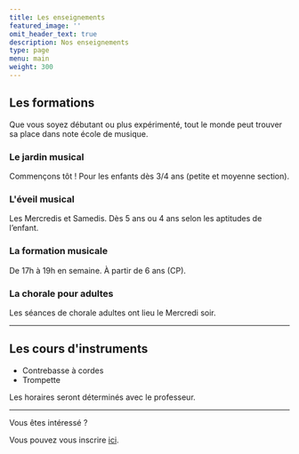```yaml
---
title: Les enseignements
featured_image: ''
omit_header_text: true
description: Nos enseignements
type: page
menu: main
weight: 300
---
```


## Les formations

Que vous soyez débutant ou plus expérimenté, tout le monde peut trouver sa place dans
note école de musique.

### Le jardin musical

Commençons tôt ! Pour les enfants dès 3/4 ans (petite et moyenne section).


### L'éveil musical

Les Mercredis et Samedis. Dès 5 ans ou 4 ans selon les aptitudes de l’enfant.


### La formation musicale

De 17h à 19h en semaine. À partir de 6 ans (CP).


### La chorale pour adultes

Les séances de chorale adultes ont lieu le Mercredi soir.


---

## Les cours d'instruments

- Contrebasse à cordes
- Trompette

Les horaires seront déterminés avec le professeur.

---

Vous êtes intéressé ?

Vous pouvez vous inscrire [ici](/inscription).
